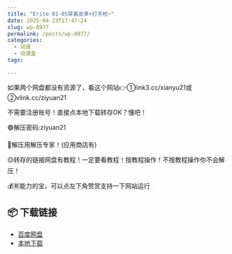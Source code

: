 ```yaml
---
title: "Erito 01-05穿着皮革+打手枪~"
date: 2025-04-23T17:47:24
slug: wp-8977
permalink: /posts/wp-8977/
categories:
  - 动漫
  - 动漫盖
tags:

---
```


如果两个网盘都没有资源了，看这个网站👉①link3.cc/xianyu21或②vlink.cc/ziyuan21

不需要注册账号！直接点本地下载转存OK？懂吧！

🟢解压密码:ziyuan21

🔵解压用解压专家！(应用商店有)

🟡转存的链接网盘有教程！一定要看教程！按教程操作！不按教程操作你不会解压！

💰🈶能力的宝，可以点左下角赞赏支持一下网站运行

## 📦 下载链接
- [百度网盘](https://blziyuan21.com/pay-download/8977?key=cc0af78bc0&down_id=0)
- [本地下载](https://blziyuan21.com/pay-download/8977?key=cc0af78bc0&down_id=1)

